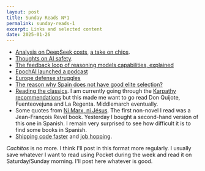 ```yaml
---
layout: post
title: Sunday Reads Nº1
permalink: sunday-reads-1
excerpt: Links and selected content
date: 2025-01-26
---
```


- [Analysis on DeepSeek costs](https://www.interconnects.ai/p/deepseek-v3-and-the-actual-cost-of), [a take on chips](https://x.com/nearcyan/status/1882862342838554821).
- [Thoughts on AI safety](https://windowsontheory.org/2025/01/24/six-thoughts-on-ai-safety/). 
- [The feedback loop of reasoning models capabilities, explained](https://x.com/_LouiePeters/status/1880142612927246460)
- [EpochAI launched a podcast](https://www.youtube.com/watch?v=_zuCe07ibFc)
- [Europe defense struggles](https://www.siliconcontinent.com/p/why-europe-struggles-with-defense) 
- [The reason why Spain does not have good elite selection?](https://marginalrevolution.com/marginalrevolution/2025/01/the-case-for-democracy-from-the-comments.html)
- [Reading the classics](https://miloandthecalf.substack.com/p/why-is-everyone-suddenly-reading). I am currently going through the [Karpathy recommendations](https://x.com/karpathy/status/1865924776214327360) but this made me want to go read Don Quijote, Fuenteovejuna and La Regenta. Middlemarch eventually.
- Some quotes from [Ni Marx, ni Jésus](https://x.com/ktdrozdowski/status/1881756976998502520). The first non-novel I read was a Jean-François Revel book. Yesterday I bought a second-hand version of this one in Spanish. I remain very surprised to see how difficult it is to find some books in Spanish.
- [Shipping code faster](https://www.developing.dev/p/everything-i-know-about-shipping) and [job hopping](https://www.developing.dev/p/when-job-hopping-doesnt-make-sense). 

_Cachitos_ is no more. I think I'll post in this format more regularly. I usually save whatever I want to read using Pocket during the week and read it on Saturday/Sunday morning. I'll post here whatever is good.